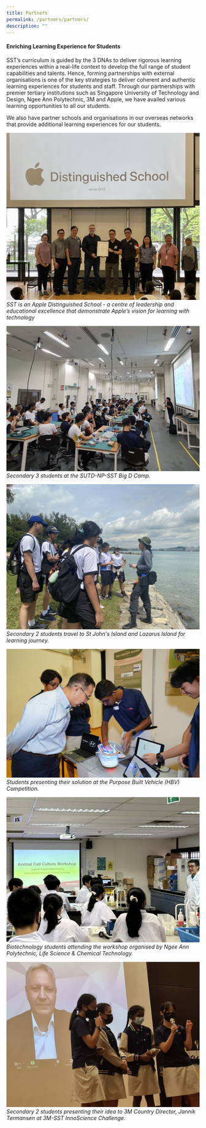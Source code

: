 ```yaml
---
title: Partners
permalink: /partners/partners/
description: ""
---
```

#### Enriching Learning Experience for Students
SST’s curriculum is guided by the 3 DNAs to deliver rigorous learning experiences within a real-life context to develop the full range of student capabilities and talents. Hence, forming partnerships with external organisations is one of the key strategies to deliver coherent and authentic learning experiences for students and staff.  Through our partnerships with premier tertiary institutions such as Singapore University of Technology and Design, Ngee Ann Polytechnic, 3M and Apple, we have availed various learning opportunities to all our students.

We also have partner schools and organisations in our overseas networks that provide additional learning experiences for our students.

![](/images/Partnership/ADS%20Photo.jpeg)
*SST is an Apple Distinguished School - a centre of leadership and educational excellence that demonstrate Apple’s vision for learning with technology*


![](/images/Partnership/SUTD-NP-SST%20Big%20D%20Camp.jpeg)
*Secondary 3 students at the SUTD-NP-SST Big D Camp.*

![](/images/Partnership/S2%20Learning%20Journey%20-%20St%20John's%20&%20Lazarus%20Islands.jpeg) *Secondary 2  students travel to St John's Island and Lazarus Island for learning journey.*

![](/images/Partnership/HGMICS%20PBV%20Competition.jpg)
*Students presenting their solution at the Purpose Built Vehicle (HBV) Competition.*

![](/images/Partnership/Workshop%20by%20NP%20LifeScience%20&%20Chemical%20Technology.jpeg)
*Biotechnology students attending the workshop organised by Ngee Ann Polytechnic, Life Science & Chemical Technology.*

![](/images/Partnership/InnoScience%202.jpeg)
*Secondary 2 students presenting their idea to 3M Country Director, Jannik Termansen at 3M-SST InnoScience Challenge.*